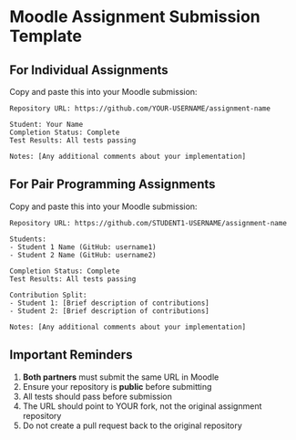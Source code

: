 # Moodle Assignment Submission Template

## For Individual Assignments

Copy and paste this into your Moodle submission:

```
Repository URL: https://github.com/YOUR-USERNAME/assignment-name

Student: Your Name
Completion Status: Complete
Test Results: All tests passing

Notes: [Any additional comments about your implementation]
```

## For Pair Programming Assignments

Copy and paste this into your Moodle submission:

```
Repository URL: https://github.com/STUDENT1-USERNAME/assignment-name

Students: 
- Student 1 Name (GitHub: username1)
- Student 2 Name (GitHub: username2)

Completion Status: Complete
Test Results: All tests passing

Contribution Split:
- Student 1: [Brief description of contributions]
- Student 2: [Brief description of contributions]

Notes: [Any additional comments about your implementation]
```

## Important Reminders

1. **Both partners** must submit the same URL in Moodle
2. Ensure your repository is **public** before submitting
3. All tests should pass before submission
4. The URL should point to YOUR fork, not the original assignment repository
5. Do not create a pull request back to the original repository
